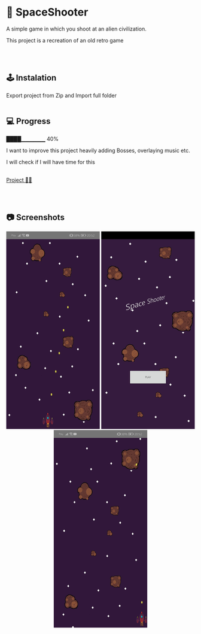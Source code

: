 # 🚀 SpaceShooter
A simple game in which you shoot at an alien civilization.

This project is a recreation of an old retro game


<br /><br/>
## 🕹️ Instalation
Export project from Zip and Import full folder
<br /><br/>


## 💻 Progress

████▁▁▁▁▁▁ 40%
 
I want to improve this project heavily adding Bosses, overlaying music etc.

I will check if I will have time for this
<br/><br/>

<a href="https://trello.com/b/DnXdZ71w/space-shooter" alt="Project">Project 🧑‍🚀</a>


<br /><br/>
## 📷 Screenshots

<p align="center">
   <img src="photo2.jpg" width="250" alt="photo2">
    <img src="photo1.jpg" width="250" alt="photo1">
   <img src="photo3.jpg" width="250" alt="photo3">
</p>


